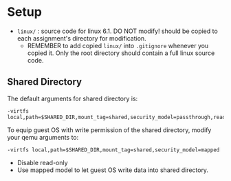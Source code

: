 # Setup

- `linux/` : source code for linux 6.1. DO NOT modify! should be copied to each assignment's directory for modification.
	- REMEMBER to add copied `linux/` into `.gitignore` whenever you copied it. Only the root directory should contain a full linux source code.
		
## Shared Directory

The default arguments for shared directory is:

```
-virtfs local,path=$SHARED_DIR,mount_tag=shared,security_model=passthrough,readonly
```

To equip guest OS with write permission of the shared directory, modify your qemu arguments to:

```
-virtfs local,path=$SHARED_DIR,mount_tag=shared,security_model=mapped
```

- Disable read-only
- Use mapped model to let guest OS write data into shared directory.